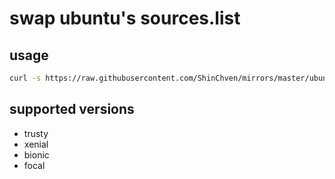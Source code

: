 # swap ubuntu's sources.list

## usage

``` bash
curl -s https://raw.githubusercontent.com/ShinChven/mirrors/master/ubuntu/aliyun/swap_sources.sh | sudo bash -s -- <YOUR_UBUNTU_VERSION>
```

## supported versions

- trusty
- xenial
- bionic
- focal
